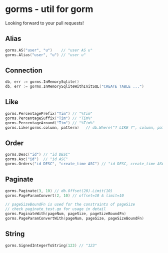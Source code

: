 # gorms - util for gorm

Looking forward to your pull requests!

## Alias

```go
gorms.AS("user", "u")    // "user AS u"
gorms.Alias("user", "u") // "user u"
```

## Connection

```go
db, err := gorms.InMemorySqlite()
db, err := gorms.InMemorySqliteWithInitSQL("CREATE TABLE ...")
```

## Like

```go
gorms.PercentagePrefix("Tim") // "%Tim"
gorms.PercentageSuffix("Tim") // "Tim%"
gorms.PercentageAround("Tim") // "%Tim%"
gorms.Like(gorms.column, pattern)   // db.Where("? LIKE ?", column, pattern)
```

## Order

```go
gorms.Desc("id") // "id DESC"
gorms.Asc("id")  // "id ASC"
gorms.Orders("id DESC", "create_time ASC") // "id DESC, create_time ASC"
```

## Paginate

```go
gorms.Paginate(3, 10) // db.Offset(20).Limit(10)
gorms.PageParamConvert(2, 10) // offset=10 & limit=10

// pageSizeBoundFn is used for the constraints of pageSize
// check paginate_test.go for usage in detail 
gorms.PaginateWith(pageNum, pageSize, pageSizeBoundFn)
gorms.PageParamConvertWith(pageNum, pageSize, pageSizeBoundFn)
```

## String

```go
gorms.SignedIntegerToString(123) // "123"
```